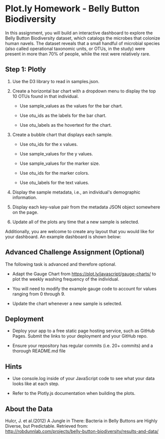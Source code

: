 
# Plot.ly Homework - Belly Button Biodiversity

In this assignment, you will build an interactive dashboard to explore the Belly Button Biodiversity dataset, which catalogs the microbes that colonize human navels.
The dataset reveals that a small handful of microbial species (also called operational taxonomic units, or OTUs, in the study) were present in more than 70% of people, while the rest were relatively rare.

## Step 1: Plotly

1. Use the D3 library to read in samples.json.

1. Create a horizontal bar chart with a dropdown menu to display the top 10 OTUs found in that individual.

    * Use sample_values as the values for the bar chart.

    * Use otu_ids as the labels for the bar chart.

    * Use otu_labels as the hovertext for the chart.

1. Create a bubble chart that displays each sample.

    * Use otu_ids for the x values.

    * Use sample_values for the y values.

    * Use sample_values for the marker size.

    * Use otu_ids for the marker colors.

    * Use otu_labels for the text values.

1. Display the sample metadata, i.e., an individual's demographic information.

1. Display each key-value pair from the metadata JSON object somewhere on the page.

1. Update all of the plots any time that a new sample is selected.

Additionally, you are welcome to create any layout that you would like for your dashboard. An example dashboard is shown below:

## Advanced Challenge Assignment (Optional)
The following task is advanced and therefore optional.

* Adapt the Gauge Chart from https://plot.ly/javascript/gauge-charts/ to plot the weekly washing frequency of the individual.

* You will need to modify the example gauge code to account for values ranging from 0 through 9.

* Update the chart whenever a new sample is selected.




## Deployment

* Deploy your app to a free static page hosting service, such as GitHub Pages. Submit the links to your deployment and your GitHub repo.

* Ensure your repository has regular commits (i.e. 20+ commits) and a thorough README.md file



## Hints

* Use console.log inside of your JavaScript code to see what your data looks like at each step.

* Refer to the Plotly.js documentation when building the plots.


## About the Data
Hulcr, J. et al.(2012) A Jungle in There: Bacteria in Belly Buttons are Highly Diverse, but Predictable. Retrieved from: http://robdunnlab.com/projects/belly-button-biodiversity/results-and-data/